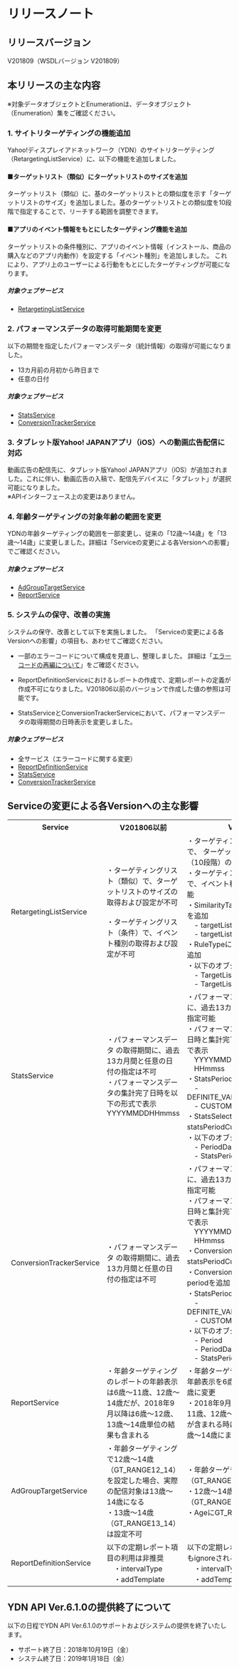 # リリースノート
## リリースバージョン　　
V201809（WSDLバージョン V201809）

## 本リリースの主な内容
※対象データオブジェクトとEnumerationは、データオブジェクト（Enumeration）集をご確認ください。 

### 1. サイトリターゲティングの機能追加

Yahoo!ディスプレイアドネットワーク（YDN）のサイトリターゲティング（RetargetingListService）に、以下の機能を追加しました。

#### ■ターゲットリスト（類似）にターゲットリストのサイズを追加

ターゲットリスト（類似）に、基のターゲットリストとの類似度を示す「ターゲットリストのサイズ」を追加しました。基のターゲットリストとの類似度を10段階で指定することで、リーチする範囲を調整できます。

#### ■アプリのイベント情報をもとにしたターゲティング機能を追加

ターゲットリストの条件種別に、アプリのイベント情報（インストール、商品の購入などのアプリ内動作）を設定する「イベント種別」を追加しました。
これにより、アプリ上のユーザーによる行動をもとにしたターゲティングが可能になります。

##### 対象ウェブサービス  
 * [RetargetingListService](./api_reference/services/RetargetingListService.md)


### 2. パフォーマンスデータの取得可能期間を変更

以下の期間を指定したパフォーマンスデータ（統計情報）の取得が可能になりました。

* 13カ月前の月初から昨日まで
* 任意の日付

##### 対象ウェブサービス  
 * [StatsService](./api_reference/services/StatsService.md)
 * [ConversionTrackerService](./api_reference/services/ConversionTrackerService.md)

### 3. タブレット版Yahoo! JAPANアプリ（iOS）への動画広告配信に対応

動画広告の配信先に、タブレット版Yahoo! JAPANアプリ（iOS）が追加されました。これに伴い、動画広告の入稿で、配信先デバイスに「タブレット」が選択可能になりました。  
※APIインターフェース上の変更はありません。


### 4. 年齢ターゲティングの対象年齢の範囲を変更

YDNの年齢ターゲティングの範囲を一部変更し、従来の「12歳～14歳」を「13歳～14歳」に変更しました。詳細は「Serviceの変更による各Versionへの影響」でご確認ください。
##### 対象ウェブサービス  
 * [AdGroupTargetService](./api_reference/services/AdGroupTargetService.md)
 * [ReportService](./api_reference/services/ReportService.md)


### 5. システムの保守、改善の実施
システムの保守、改善として以下を実施しました。
「Serviceの変更による各Versionへの影響」の項目も、あわせてご確認ください。

 * 一部のエラーコードについて構成を見直し、整理しました。
詳細は「[エラーコードの再編について](./api_reference/appendix/error_codes_structure.md)」をご確認ください。

 * ReportDefinitionServiceにおけるレポートの作成で、定期レポートの定義が作成不可になりました。V201806以前のバージョンで作成した値の参照は可能です。

 * StatsServiceとConversionTrackerServiceにおいて、パフォーマンスデータの取得期間の日時表示を変更しました。

##### 対象ウェブサービス  
 * 全サービス（エラーコードに関する変更）
 * [ReportDefinitionService](./api_reference/services/ReportDefinitionService.md)
 * [StatsService](/docs/ja/api_reference/services/StatsService.md)
 * [ConversionTrackerService](/docs/ja/api_reference/services/ConversionTrackerService.md)


## Serviceの変更による各Versionへの主な影響
<table class="standard">
<tbody>
<tr>
<th>Service</th>
<th>V201806以前</th>
<th>V201809</th>
</tr>
<tr>
<td>RetargetingListService</td>
<td>
・ターゲティングリスト（類似）で、ターゲットリストのサイズの取得および設定が不可<br><br>
・ターゲティングリスト（条件）で、イベント種別の取得および設定が不可<br>
</td>
<td>
・ターゲティングリスト（類似）で、 ターゲットリストのサイズ（10段階）の取得、設定が可能<br>
・ターゲティングリスト（条件）で、イベント種別の取得、設定が可能<br>
・SimilarityTargetListに以下の項目を追加<br>
　- targetListSize<br>
　- targetListSizeReaches<br>
・RuleTypeにEVENT_TYPE項目を追加<br>
・以下のオブジェクトを追加<br>
　- TargetListSize<br>
　- TargetListSizeReaches<br>
</td>
</tr>
<tr>
<td>StatsService</td>
<td>
・パフォーマンスデータ  の取得期間に、過去13カ月間と任意の日付の指定は不可<br>
・パフォーマンスデータの集計完了日時を以下の形式で表示<br>
YYYYMMDDHHmmss<br>
</td>
<td>
・パフォーマンスデータの取得期間に、過去13カ月間と任意の日付を指定可能<br>
・パフォーマンスデータの集計開始日時と集計完了日時を、以下の形式で表示<br>
　YYYYMMDD<br>
　HHmmss<br>
・StatsPeriodに以下の項目を追加<br>
　- DEFINITE_VALUE_LAST13MONTH<br>
　- CUSTOM_DATE<br>
・StatsSelectorにstatsPeriodCustomDate項目を追加<br>
・以下のオブジェクトを追加<br>
　- PeriodDatetime<br>
　- StatsPeriodCustomDate<br>
</td>
</tr>
<tr>
<td>ConversionTrackerService</td>
<td>・パフォーマンスデータ の取得期間に、過去13カ月間と任意の日付の指定は不可<br>
</td>
<td>
・パフォーマンスデータの取得期間に、過去13カ月間と任意の日付を指定可能<br>
・パフォーマンスデータの集計開始日時と集計完了日時を、以下の形式で表示<br>
　YYYYMMDD<br>
　HHmmss<br>
・ConversionTrackerSelectorにstatsPeriodCustomDateを追加<br>
・ConversionTrackerPageにperiodを追加<br>
・StatsPeriodに以下の項目を追加<br>
　- DEFINITE_VALUE_LAST13MONTH<br>
　- CUSTOM_DATE<br>
・以下のオブジェクトを追加<br>
　- Period<br>
　- PeriodDatetime<br>
　- StatsPeriodCustomDate<br>
</td>
</tr>
<tr>
<td>ReportService</td>
<td>・年齢ターゲティングのレポートの年齢表示は6歳〜11歳、12歳〜14歳だが、2018年9月以降は6歳～12歳、13歳～14歳単位の結果も含まれる<br></td>
<td>・年齢ターゲティングのレポートの年齢表示を6歳～12歳、13歳～14歳に変更<br>
・2018年9月以前の配信で6歳～11歳、12歳～14歳単位の集計結果が含まれる時は、6歳～12歳、13歳～14歳にまとめて表示される<br>
</td>
</tr>
<tr>
<td>AdGroupTargetService</td>
<td>・年齢ターゲティングで12歳～14歳（GT_RANGE12_14）を設定した場合、実際の配信対象は13歳～14歳になる<br>
・13歳～14歳（GT_RANGE13_14）は設定不可
<br></td>
<td>・年齢ターゲティングで13～14歳（GT_RANGE13_14）が設定可能<br>
・12歳～14歳（GT_RANGE12_14）は設定不可<br>
・AgeにGT_RANGE13_14を追加<br>
</td>
</tr>
<tr>
<td>ReportDefinitionService</td>
<td>
以下の定期レポート項目の利用は非推奨<br>
　・intervalType<br>
　・addTemplate<br>
</td>
<td>
以下の定期レポート項目を入力してもignoreされる。参照のみ可能<br>
　・intervalType<br>
　・addTemplate<br>
</td>
</tr>
</tbody>
</table>


## YDN API Ver.6.1.0の提供終了について
以下の日程でYDN API Ver.6.1.0のサポートおよびシステムの提供を終了いたします。
* サポート終了日：2018年10月19日（金）
* システム終了日：2019年1月18日（金）
